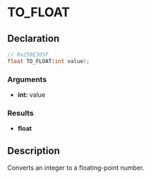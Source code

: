 # TO_FLOAT

## Declaration
```cpp
// 0x259E305F
float TO_FLOAT(int value);
```

### Arguments
- **int:** value

### Results
- **float**

## Description
Converts an integer to a floating-point number.